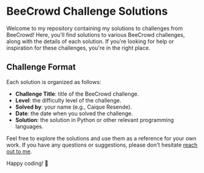 # BeeCrowd Challenge Solutions

Welcome to my repository containing my solutions to challenges from BeeCrowd! Here, you'll find solutions to various BeeCrowd challenges, along with the details of each solution. If you're looking for help or inspiration for these challenges, you're in the right place.

## Challenge Format

Each solution is organized as follows:

- **Challenge Title**: title of the BeeCrowd challenge.
- **Level**: the difficulty level of the challenge.
- **Solved by**: your name (e.g., Caique Resende).
- **Date**: the date when you solved the challenge.
- **Solution**: the solution in Python or other relevant programming languages.

Feel free to explore the solutions and use them as a reference for your own work. If you have any questions or suggestions, please don't hesitate [reach out to me](https://www.linkedin.com/in/caique-resende/).

Happy coding! 🚀

